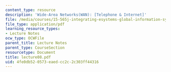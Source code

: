 ```yaml
---
content_type: resource
description: 'Wide-Area Networks(WAN): [Telephone & Internet]'
file: /media/courses/15-565j-integrating-esystems-global-information-systems-spring-2002/4fe0db520573eaedcc2c2c303ff44316_lecture08.pdf
file_type: application/pdf
learning_resource_types:
- Lecture Notes
ocw_type: OCWFile
parent_title: Lecture Notes
parent_type: CourseSection
resourcetype: Document
title: lecture08.pdf
uid: 4fe0db52-0573-eaed-cc2c-2c303ff44316
---
```

